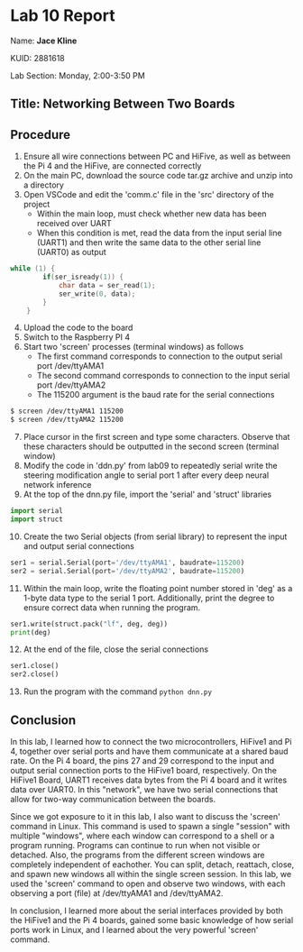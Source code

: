 # Lab 10 Report
<p>Name: <b>Jace Kline</b></p>
<p>KUID: 2881618</p>
<p>Lab Section: Monday, 2:00-3:50 PM</p>

## Title: Networking Between Two Boards

## Procedure
1. Ensure all wire connections between PC and HiFive, as well as between the Pi 4 and the HiFive, are connected correctly
2. On the main PC, download the source code tar.gz archive and unzip into a directory
3. Open VSCode and edit the 'comm.c' file in the 'src' directory of the project
   * Within the main loop, must check whether new data has been received over UART
   * When this condition is met, read the data from the input serial line (UART1) and then write the same data to the other serial line (UART0) as output
```c
while (1) {
        if(ser_isready(1)) {
            char data = ser_read(1);
            ser_write(0, data); 
        }
    }
```
4. Upload the code to the board
5. Switch to the Raspberry PI 4
6. Start two 'screen' processes (terminal windows) as follows
   * The first command corresponds to connection to the output serial port /dev/ttyAMA1
   * The second command corresponds to connection to the input serial port /dev/ttyAMA2
   * The 115200 argument is the baud rate for the serial connections
```bash
$ screen /dev/ttyAMA1 115200
$ screen /dev/ttyAMA2 115200
```
7. Place cursor in the first screen and type some characters. Observe that these characters should be outputted in the second screen (terminal window)
8. Modify the code in 'ddn.py' from lab09 to repeatedly serial write the steering modification angle to serial port 1 after every deep neural network inference
9. At the top of the dnn.py file, import the 'serial' and 'struct' libraries
```python
import serial
import struct
```
10. Create the two Serial objects (from serial library) to represent the input and output serial connections
```python
ser1 = serial.Serial(port='/dev/ttyAMA1', baudrate=115200)
ser2 = serial.Serial(port='/dev/ttyAMA2', baudrate=115200)
```
11. Within the main loop, write the floating point number stored in 'deg' as a 1-byte data type to the serial 1 port. Additionally, print the degree to ensure correct data when running the program.
```python
ser1.write(struct.pack("lf", deg, deg))
print(deg)
```
12. At the end of the file, close the serial connections
```python
ser1.close()
ser2.close()
```
13. Run the program with the command `python dnn.py`


## Conclusion

In this lab, I learned how to connect the two microcontrollers, HiFive1 and Pi 4, together over serial ports and have them communicate at a shared baud rate. On the Pi 4 board, the pins 27 and 29 correspond to the input and output serial connection ports to the HiFive1 board, respectively. On the HiFive1 Board, UART1 receives data bytes from the Pi 4 board and it writes data over UART0. In this "network", we have two serial connections that allow for two-way communication between the boards.

Since we got exposure to it in this lab, I also want to discuss the 'screen' command in Linux. This command is used to spawn a single "session" with multiple "windows", where each window can correspond to a shell or a program running. Programs can continue to run when not visible or detached. Also, the programs from the different screen windows are completely independent of eachother. You can split, detach, reattach, close, and spawn new windows all within the single screen session. In this lab, we used the 'screen' command to open and observe two windows, with each observing a port (file) at /dev/ttyAMA1 and /dev/ttyAMA2.

In conclusion, I learned more about the serial interfaces provided by both the HiFive1 and the Pi 4 boards, gained some basic knowledge of how serial ports work in Linux, and I learned about the very powerful 'screen' command.
